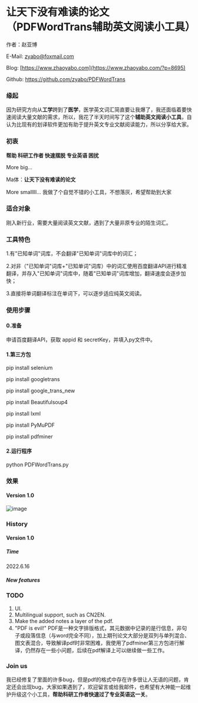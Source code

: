 # 让天下没有难读的论文（PDFWordTrans辅助英文阅读小工具）
作者：赵亚博

E-Mail: zyabo@foxmail.com 

Blog: [https://www.zhaoyabo.com](https://www.zhaoyabo.com/?p=8695)

Github: https://github.com/zyabo/PDFWordTrans


### 缘起
因为研究方向从**工学**跨到了**医学**，医学英文词汇简直要让我爆了，我还面临着要快速阅读大量文献的需求，所以，我花了半天时间写了这个**辅助英文阅读小工具**，自认为比现有的划译软件更加有助于提升英文专业文献阅读能力，所以分享给大家。



### 初衷
**帮助 科研工作者 快速摆脱 专业英语 困扰**

More big...

Ma体：**让天下没有难读的论文**

More smalllll...
我做了个自觉不错的小工具，不想落灰，希望帮助到大家

### 适合对象
刚入新行业，需要大量阅读英文文献，遇到了大量非原专业的陌生词汇。

### 工具特色
1.有"已知单词"词库，不会翻译"已知单词"词库中的词汇；

2.对非（"已知单词"词库+"已知单词"词库）中的词汇使用百度翻译API进行精准翻译，并存入"已知单词"词库中，随着"已知单词"词库增加，翻译速度会逐步加快；

3.直接将单词翻译标注在单词下，可以逐步适应纯英文阅读。

### 使用步骤
#### 0.准备
申请百度翻译API，获取 appid 和 secretKey，并填入py文件中。

#### 1.第三方包


pip install selenium

pip install googletrans

pip install google_trans_new

pip install Beautifulsoup4

pip install lxml

pip install PyMuPDF

pip install pdfminer


#### 2.运行程序
python PDFWordTrans.py

### 效果
#### Version 1.0 
![image](https://user-images.githubusercontent.com/8077949/173987805-53efd0e6-7061-427c-91e5-eb738f3a60b0.png)

### History
#### Version 1.0 
##### Time
2022.6.16 
##### New features


### TODO
1. UI.
2. Multilingual support, such as CN2EN.
3. Make the added notes a layer of the pdf.
4. "PDF is evil!" PDF是一种文字排版格式，其元数据中记录的是行信息，非句子或段落信息（与word完全不同），加上期刊论文大部分是双列与单列混合、图文表混合，导致解译pdf时非常困难，我使用了pdfminer第三方包进行解译，仍然存在一些小问题，后续在pdf解译上可以继续做一些工作。

### Join us
我已经修复了里面的许多bug，但是pdf的格式中存在许多很让人无语的问题，肯定还会出现bug，大家如果遇到了，欢迎留言或给我邮件，也希望有大神能一起维护升级这个小工具，**帮助科研工作者快速过了专业英语这一关**。



